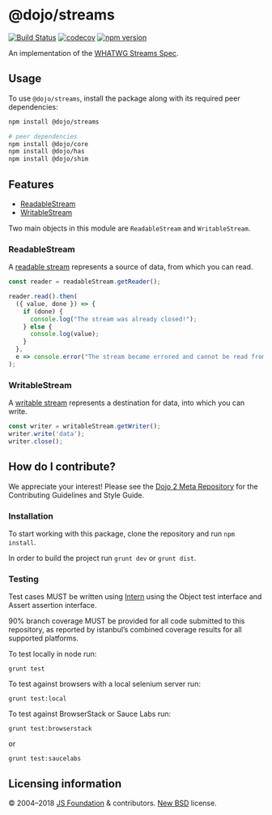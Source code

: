# @dojo/streams

[![Build Status](https://travis-ci.org/dojo/streams.svg?branch=master)](https://travis-ci.org/dojo/streams)
[![codecov](https://codecov.io/gh/dojo/streams/branch/master/graph/badge.svg)](https://codecov.io/gh/dojo/streams)
[![npm version](https://badge.fury.io/js/%40dojo%2Fstreams.svg)](https://badge.fury.io/js/%40dojo%2Fstreams)

An implementation of the [WHATWG Streams Spec](https://streams.spec.whatwg.org/).

## Usage

To use `@dojo/streams`, install the package along with its required peer dependencies:

```bash
npm install @dojo/streams

# peer dependencies
npm install @dojo/core
npm install @dojo/has
npm install @dojo/shim
```

## Features

- [ReadableStream](#readablestream)
- [WritableStream](#writablestream)

Two main objects in this module are `ReadableStream` and `WritableStream`.

### ReadableStream

A [readable stream](https://streams.spec.whatwg.org/#rs-model) represents a source of data, from which you can read.

```typescript
const reader = readableStream.getReader();

reader.read().then(
  ({ value, done }) => {
    if (done) {
      console.log("The stream was already closed!");
    } else {
      console.log(value);
    }
  },
  e => console.error("The stream became errored and cannot be read from!", e)
);
```

### WritableStream

A [writable stream](https://streams.spec.whatwg.org/#ws-model) represents a destination for data, into which you can write.

```typescript
const writer = writableStream.getWriter();
writer.write('data');
writer.close();
```

## How do I contribute?

We appreciate your interest!  Please see the [Dojo 2 Meta Repository](https://github.com/dojo/meta#readme) for the
Contributing Guidelines and Style Guide.

### Installation

To start working with this package, clone the repository and run `npm install`.

In order to build the project run `grunt dev` or `grunt dist`.

### Testing

Test cases MUST be written using [Intern](https://theintern.github.io) using the Object test interface and Assert assertion interface.

90% branch coverage MUST be provided for all code submitted to this repository, as reported by istanbul’s combined coverage results for all supported platforms.

To test locally in node run:

`grunt test`

To test against browsers with a local selenium server run:

`grunt test:local`

To test against BrowserStack or Sauce Labs run:

`grunt test:browserstack`

or

`grunt test:saucelabs`

## Licensing information

© 2004–2018 [JS Foundation](https://js.foundation/) & contributors. [New BSD](http://opensource.org/licenses/BSD-3-Clause) license.

<!-- doc-viewer-config
{
	"api": "docs/api.json"
}
-->
